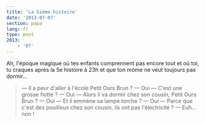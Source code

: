 ```yaml
---
title: 'La 5ième histoire'
date: '2013-07-07'
section: papa
lang: fr
type: post
2013:
    - '07'
---
```


Ah, l'époque magique où tes enfants comprennent pas encore tout et où toi, tu craques après la 5e histoire à 23h et que ton môme ne veut toujours pas dormir...

> — Il a peur d'aller à l'école Petit Ours Brun ?
> — Oui
> — C'est une grosse fiotte ?
> — Oui
> — Alors il va dormir chez son cousin, Petit Ours Brun ?
> — Oui
> — Et il emmène sa lampe torche ?
> — Oui
> — Parce que c'est des pouilleux chez son cousin, ils ont pas l'électricité ?
> — Euh... non !

